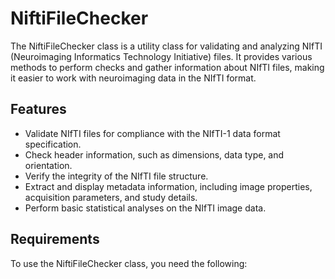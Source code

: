 # NiftiFileChecker

The NiftiFileChecker class is a utility class for validating and analyzing NIfTI (Neuroimaging Informatics Technology Initiative) files. It provides various methods to perform checks and gather information about NIfTI files, making it easier to work with neuroimaging data in the NIfTI format.

## Features

- Validate NIfTI files for compliance with the NIfTI-1 data format specification.
- Check header information, such as dimensions, data type, and orientation.
- Verify the integrity of the NIfTI file structure.
- Extract and display metadata information, including image properties, acquisition parameters, and study details.
- Perform basic statistical analyses on the NIfTI image data.

## Requirements

To use the NiftiFileChecker class, you need the following:
